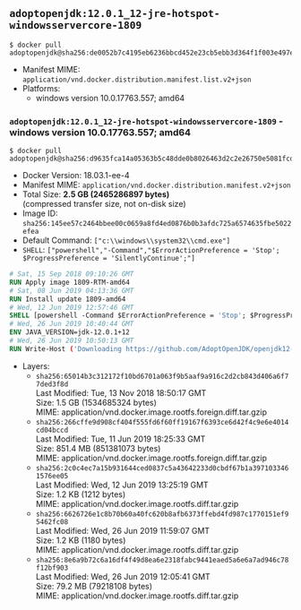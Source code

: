 ## `adoptopenjdk:12.0.1_12-jre-hotspot-windowsservercore-1809`

```console
$ docker pull adoptopenjdk@sha256:de0052b7c4195eb6236bbcd452e23cb5ebb3d364f1f003e497eaa9dc7e2cb316
```

-	Manifest MIME: `application/vnd.docker.distribution.manifest.list.v2+json`
-	Platforms:
	-	windows version 10.0.17763.557; amd64

### `adoptopenjdk:12.0.1_12-jre-hotspot-windowsservercore-1809` - windows version 10.0.17763.557; amd64

```console
$ docker pull adoptopenjdk@sha256:d9635fca14a05363b5c48dde0b8026463d2c2e26750e5081fcdadb1af4717bf7
```

-	Docker Version: 18.03.1-ee-4
-	Manifest MIME: `application/vnd.docker.distribution.manifest.v2+json`
-	Total Size: **2.5 GB (2465286897 bytes)**  
	(compressed transfer size, not on-disk size)
-	Image ID: `sha256:145ee57c2464bbee00c0659a8fd4ed0876b0b3afdc725a6574635fbe5022efea`
-	Default Command: `["c:\\windows\\system32\\cmd.exe"]`
-	`SHELL`: `["powershell","-Command","$ErrorActionPreference = 'Stop'; $ProgressPreference = 'SilentlyContinue';"]`

```dockerfile
# Sat, 15 Sep 2018 09:10:26 GMT
RUN Apply image 1809-RTM-amd64
# Sat, 08 Jun 2019 04:13:36 GMT
RUN Install update 1809-amd64
# Wed, 12 Jun 2019 12:57:46 GMT
SHELL [powershell -Command $ErrorActionPreference = 'Stop'; $ProgressPreference = 'SilentlyContinue';]
# Wed, 26 Jun 2019 10:40:44 GMT
ENV JAVA_VERSION=jdk-12.0.1+12
# Wed, 26 Jun 2019 10:50:13 GMT
RUN Write-Host ('Downloading https://github.com/AdoptOpenJDK/openjdk12-binaries/releases/download/jdk-12.0.1%2B12/OpenJDK12U-jre_x64_windows_hotspot_12.0.1_12.msi ...');         [Net.ServicePointManager]::SecurityProtocol = [Net.SecurityProtocolType]::Tls12;         wget https://github.com/AdoptOpenJDK/openjdk12-binaries/releases/download/jdk-12.0.1%2B12/OpenJDK12U-jre_x64_windows_hotspot_12.0.1_12.msi -O 'openjdk.msi';         Write-Host ('Verifying sha256 (032173a4386509e16e96a27d4b60fe6a2915af3775cccf50914c3586795231b9) ...');         if ((Get-FileHash openjdk.msi -Algorithm sha256).Hash -ne '032173a4386509e16e96a27d4b60fe6a2915af3775cccf50914c3586795231b9') {                 Write-Host 'FAILED!';                 exit 1;         };                 New-Item -ItemType Directory -Path C:\temp | Out-Null;                 Write-Host 'Installing using MSI ...';         Start-Process -FilePath "msiexec.exe" -ArgumentList '/i', 'openjdk.msi', '/L*V', 'C:\temp\OpenJDK.log',         '/quiet', 'ADDLOCAL=FeatureEnvironment,FeatureJarFileRunWith,FeatureJavaHome' -Wait -Passthru;         Write-Host 'Removing openjdk.msi ...';         Remove-Item openjdk.msi -Force;         Remove-Item -Path C:\temp -Recurse | Out-Null;
```

-	Layers:
	-	`sha256:65014b3c312172f10bd6701a063f9b5aaf9a916c2d2cb843d406a6f77ded3f8d`  
		Last Modified: Tue, 13 Nov 2018 18:50:17 GMT  
		Size: 1.5 GB (1534685324 bytes)  
		MIME: application/vnd.docker.image.rootfs.foreign.diff.tar.gzip
	-	`sha256:266cffe9d908cf404f555fd6f60ff19167f6393ce6d42f4c9e6e4014cd04bccd`  
		Last Modified: Tue, 11 Jun 2019 18:25:33 GMT  
		Size: 851.4 MB (851381073 bytes)  
		MIME: application/vnd.docker.image.rootfs.foreign.diff.tar.gzip
	-	`sha256:2c0c4ec7a15b931644ced0837c5a43642233d0cbdf67b1a3971033461576ee05`  
		Last Modified: Wed, 12 Jun 2019 13:25:19 GMT  
		Size: 1.2 KB (1212 bytes)  
		MIME: application/vnd.docker.image.rootfs.diff.tar.gzip
	-	`sha256:6626726e1c8b70b60a40fc620b8afb6373ffebd4fd987c1770151ef95462fc08`  
		Last Modified: Wed, 26 Jun 2019 11:59:07 GMT  
		Size: 1.2 KB (1180 bytes)  
		MIME: application/vnd.docker.image.rootfs.diff.tar.gzip
	-	`sha256:8e6a9b72c6a16df4f49d8ea6e2318fabc9441eaed5a6e6a7ad946c78f12bf903`  
		Last Modified: Wed, 26 Jun 2019 12:05:41 GMT  
		Size: 79.2 MB (79218108 bytes)  
		MIME: application/vnd.docker.image.rootfs.diff.tar.gzip
